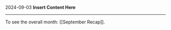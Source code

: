 2024-09-03
__Insert Content Here__
_______________________
To see the overall month: [[September Recap]].